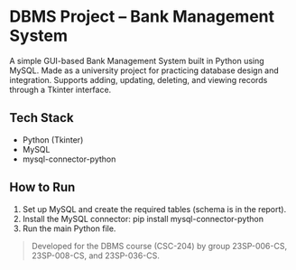 # DBMS Project – Bank Management System

A simple GUI-based Bank Management System built in Python using MySQL. Made as a university project for practicing database design and integration. Supports adding, updating, deleting, and viewing records through a Tkinter interface.

## Tech Stack

- Python (Tkinter)
- MySQL
- mysql-connector-python

## How to Run

1. Set up MySQL and create the required tables (schema is in the report).
2. Install the MySQL connector: pip install mysql-connector-python
3. Run the main Python file.
   
> Developed for the DBMS course (CSC-204) by group 23SP-006-CS, 23SP-008-CS, and 23SP-036-CS.
